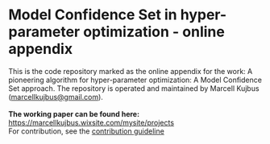 # Model Confidence Set in hyper-parameter optimization - online appendix
This is the code repository marked as the online appendix for the work: A pioneering algorithm for hyper-parameter optimization: A Model Confidence 
Set approach. The repository is operated and maintained by Marcell Kujbus (marcellkujbus@gmail.com).
<br><br>
<b> The working paper can be found here: </b><br>
https://marcellkujbus.wixsite.com/mysite/projects
<br>
For contribution, see the [contribution guideline](CONTRIBUTION.md)
